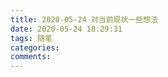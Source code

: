 ```yaml
---
title: 2020-05-24 对当前现状一些想法
date: 2020-05-24 18:29:31
tags: 随笔
categories: 
comments: 
---
```

<!-- more -->